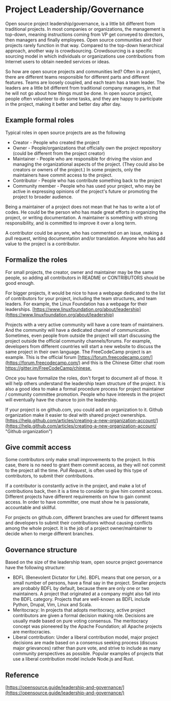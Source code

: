 # Project Leadership/Governance

Open source project leadership/governance, is a little bit different from traditional projects. In most companies or organizations, the management is top-down, meaning instructions coming from VP get conveyed to directors, then managers and finally employees. Open source communities and their projects rarely function in that way. Compared to the top-down hierarchical approach, another way is crowdsourcing. Crowdsourcing is a specific sourcing model in which individuals or organizations use contributions from Internet users to obtain needed services or ideas.

So how are open source projects and communities led? Often in a project, there are different teams responsible for different parts and different features. Teams are loosely coupled, and each team has a team leader. The leaders are a little bit different from traditional company managers, in that he will not go about how things must be done. In open source project, people often volunteer to do some tasks, and they are happy to participate in the project, making it better and better day after day.

## Example formal roles

Typical roles in open source projects are as the following

* Creator -  People who created the project
* Owner - People/organizations that officially own the project repository \(could be different from the project creator\)
* Maintainer - People who are responsible for driving the vision and managing the organizational aspects of the project. \(They could also be creators or owners of the project.\) In some projects, only the maintainers have commit access to the project.
* Contributor - People who has contribute something back to the project
* Community member - People who has used your project, who may be active in expressing opinions of the project's future or promoting the project to broader audience.

Being a maintainer of a project does not mean that he has to write a lot of codes. He could be the person who has made great efforts in organizing the project, or writing documentation. A maintainer is something with strong responsibility, and is committed to improve it over a long term.

A contributor could be anyone, who has commented on an issue, making a pull request, writing documentation and/or translation. Anyone who has add value to the project is a contributor.

## Formalize the roles

For small projects, the creator, owner and maintainer may be the same people, so adding all contributors in README or CONTRIBUTORS should be good enough.

For bigger projects, it would be nice to have a webpage dedicated to the list of contributors for your project, including the team structures, and team leaders. For example, the Linux Foundation has a webpage for their leaderships. [https://www.linuxfoundation.org/about/leadership](https://www.linuxfoundation.org/about/leadership)

Projects with a very active community will have a core team of maintainers. And the community will have a dedicated channel of communication. Sometimes, even people from outside the project will start discussing the project outside the official community channels/forums. For example, developers from different countries will start a new website to discuss the same project in their own language. The FreeCodeCamp project is an example. This is the official forum [https://forum.freecodecamp.com/](https://forum.freecodecamp.com/) and this is the Chinese Gitter chat room[ https://gitter.im/FreeCodeCamp/chinese. ](https://gitter.im/FreeCodeCamp/chinese)

Once you have formalize the roles, don't forget to document all of those. It will help others understand the leadership team structure of the project. It is also a good idea to make a formal procedure process for project maintainer / community committee promotion. People who have interests in the project will eventually have the chance to join the leadership.

If your project is on github.com, you could add an organization to it. Github organization make it easier to deal with shared project ownerships. [https://help.github.com/articles/creating-a-new-organization-account/](https://help.github.com/articles/creating-a-new-organization-account/ "Github organization")

## Give commit access

Some contributors only make small improvements to the project. In this case, there is no need to grant them commit access, as they will not commit to the project all the time. _Pull Request_, is often used by this type of contributors, to submit their contributions.

If a contributor is constantly active in the project, and make a lot of contributions back, then it is a time to consider to give him commit access. Different projects have different requirements on how to gain commit access. In order to have committer, one must show he is passionate, accountable and skillful.

For projects on github.com, different branches are used for different teams and developers to submit their contributions without causing conflicts among the whole project. It is the job of a project owner/maintainer to decide when to merge different branches.

## Governance structure

Based on the size of the leadership team, open source project governance have the following structure:

* BDFL \(Benevolent Dictator for Life\). BDFL means that one person, or a small number of persons, have a final say in the project.  Smaller projects are probably BDFL by default, because there are only one or two maintainers. A project that originated at a company might also fall into the BDFL category. Projects that are well-known as BDFL include Python, Drupal, Vim, Linux and Scala.
* Meritocracy: In projects that adopts meritocracy, active project contributors are given a formal decision making role. Decisions are usually made based on pure voting consensus. The meritocracy concept was pioneered by the Apache Foundation; all Apache projects are meritocracies.
* Liberal contribution: Under a liberal contribution model, major project decisions are made based on a consensus seeking process \(discuss major grievances\) rather than pure vote, and strive to include as many community perspectives as possible. Popular examples of projects that use a liberal contribution model include Node.js and Rust.

## Reference

[https://opensource.guide/leadership-and-governance/](https://opensource.guide/leadership-and-governance/)

